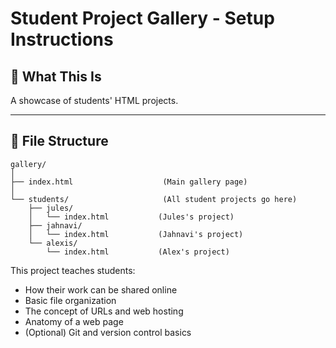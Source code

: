 # Student Project Gallery - Setup Instructions

## 🎯 What This Is
A showcase of students' HTML projects.

---

## 📁 File Structure

```
gallery/
│
├── index.html                    (Main gallery page)
│
└── students/                     (All student projects go here)
    ├── jules/
    │   └── index.html           (Jules's project)
    ├── jahnavi/
    │   └── index.html           (Jahnavi's project)
    └── alexis/
        └── index.html           (Alex's project)
```

This project teaches students:
- How their work can be shared online
- Basic file organization
- The concept of URLs and web hosting
- Anatomy of a web page
- (Optional) Git and version control basics

